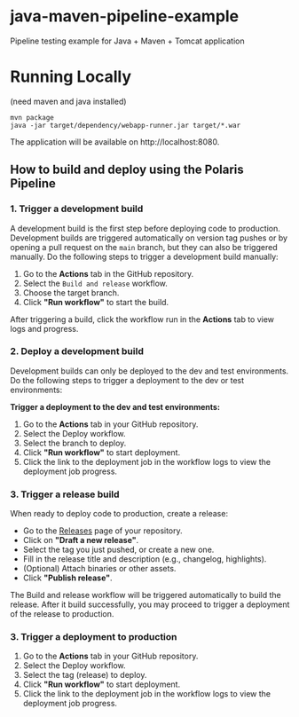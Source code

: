 # java-maven-pipeline-example
Pipeline testing example for Java + Maven + Tomcat application

# Running Locally
(need maven and java installed)
```
mvn package
java -jar target/dependency/webapp-runner.jar target/*.war
```
The application will be available on http://localhost:8080.

## How to build and deploy using the Polaris Pipeline

### 1. **Trigger a development build**

A development build is the first step before deploying code to production. Development builds are triggered automatically on version tag pushes or by opening a pull request on the `main` branch, but they can also be triggered manually. Do the following steps to trigger a development build manually:

1. Go to the **Actions** tab in the GitHub repository.
2. Select the `Build and release` workflow.
3. Choose the target branch.
4. Click **"Run workflow"** to start the build.
  
After triggering a build, click the workflow run in the **Actions** tab to view logs and progress.

### 2. **Deploy a development build**

Development builds can only be deployed to the dev and test environments. Do the following steps to trigger a deployment to the dev or test environments: 

**Trigger a deployment to the dev and test environments:**

1. Go to the **Actions** tab in your GitHub repository.
2. Select the Deploy workflow.
3. Select the branch to deploy.
4. Click **"Run workflow"** to start deployment.
6. Click the link to the deployment job in the workflow logs to view the deployment job progress.

### 3. **Trigger a release build**

When ready to deploy code to production, create a release:

  - Go to the [Releases](https://github.com/your-username/your-repo/releases) page of your repository.
  - Click on **"Draft a new release"**.
  - Select the tag you just pushed, or create a new one.
  - Fill in the release title and description (e.g., changelog, highlights).
  - (Optional) Attach binaries or other assets.
  - Click **"Publish release"**.

The Build and release workflow will be triggered automatically to build the release. After it build successfully, you may proceed to trigger a deployment of the release to production.

### 3. **Trigger a deployment to production**

1. Go to the **Actions** tab in your GitHub repository.
2. Select the Deploy workflow.
3. Select the tag (release) to deploy.
4. Click **"Run workflow"** to start deployment.
6. Click the link to the deployment job in the workflow logs to view the deployment job progress.
